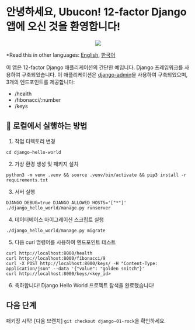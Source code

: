 # 안녕하세요, Ubucon! 12-factor Django 앱에 오신 것을 환영합니다!

<p align="center">
    <img src="https://encrypted-tbn0.gstatic.com/images?q=tbn:ANd9GcTJ9iCTco4K9EbOUZleXxEvUyFvLXGEHCyg9Q&s">
</p>

\*Read this in other languages: [English](README.md), [한국어](README.ko.md)

이 앱은 12-factor Django 애플리케이션의 간단한 예입니다. Django 프레임워크를 사용하여 구축되었습니다.
이 애플리케이션은 [django-admin](https://docs.djangoproject.com/en/5.2/ref/django-admin/)을 사용하여 구축되었으며, 3개의 엔드포인트를 제공합니다:

- /health
- /fibonacci/:number
- /keys

## 🏃 로컬에서 실행하는 방법

1. 작업 디렉토리 변경

```
cd django-hello-world
```

2. 가상 환경 생성 및 패키지 설치

```
python3 -m venv .venv && source .venv/bin/activate && pip3 install -r requirements.txt
```

3. 서버 실행

```
DJANGO_DEBUG=true DJANGO_ALLOWED_HOSTS='["*"]' ./django_hello_world/manage.py runserver
```

4. 데이터베이스 마이그레이션 스크립트 실행

```
./django_hello_world/manage.py migrate
```

5. 다음 curl 명령어를 사용하여 엔드포인트 테스트

```
curl http://localhost:8000/health
curl http://localhost:8000/fibonacci/9
curl -X POST http://localhost:8000/keys/ -H "Content-Type: application/json" --data '{"value": "golden snitch"}'
curl http://localhost:8000/keys/<key_id>
```

6. 축하합니다! Django Hello World 프로젝트 탐색을 완료했습니다!

## 다음 단계

패키징 시작! [다음 브랜치] `git checkout django-01-rock`을 확인하세요.
